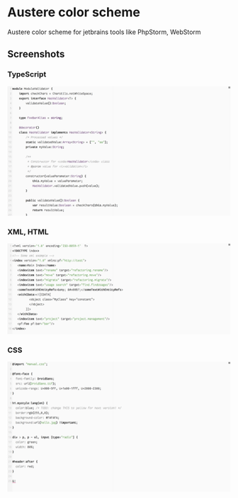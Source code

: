 # Austere color scheme

Austere color scheme for jetbrains tools like PhpStorm, WebStorm

## Screenshots

### TypeScript

![typescript](./screenshots/typescript.png?raw=true)

### XML, HTML

![xml](./screenshots/xml.png?raw=true)

### CSS

![css](./screenshots/css.png?raw=true)

